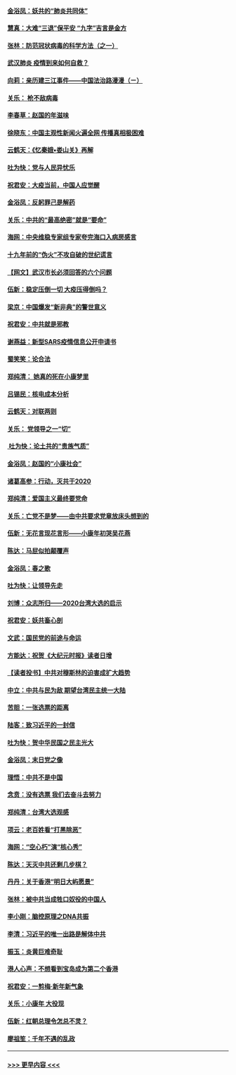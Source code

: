 #### [金浴凤：妖共的“肺炎共同体”](../pages/nsc993/n11829448.md?t=01300422) 
#### [慧真：大难“三退”保平安 “九字”吉言是金方](../pages/nsc993/n11829501.md?t=01300422) 
#### [张林：防范冠状病毒的科学方法（之一）](../pages/nsc993/n11828618.md?t=01300422) 
#### [武汉肺炎 疫情到来如何自救？](../pages/nsc993/n11827632.md?t=01300422) 
#### [向莉：亲历建三江事件——中国法治路漫漫（ㄧ）](../pages/nsc993/n11827190.md?t=01300422) 
#### [关乐： 枪不敌病毒](../pages/nsc993/n11826746.md?t=01300422) 
#### [李春草：赵国的年滋味](../pages/nsc993/n11826321.md?t=01300422) 
#### [徐晓东：中国主观性新闻火遍全网 传播真相极困难](../pages/nsc993/n11826508.md?t=01300422) 
#### [云鹤天：《忆秦娥▪娄山关》再解](../pages/nsc993/n11824682.md?t=01300422) 
#### [吐为快：党与人民异忧乐](../pages/nsc993/n11824660.md?t=01300422) 
#### [祝君安：大疫当前，中国人应觉醒](../pages/nsc993/n11821946.md?t=01300422) 
#### [金浴凤：反躬罪己是解药](../pages/nsc993/n11820280.md?t=01300422) 
#### [关乐：中共的“最高绝密”就是“要命”](../pages/nsc993/n11816946.md?t=01300422) 
#### [海网：中央维稳专家组专家夸完海口入病房感言](../pages/nsc993/n11815138.md?t=01300422) 
#### [十九年前的“伪火”不攻自破的世纪谎言](../pages/nsc993/n11813238.md?t=01300422) 
#### [【网文】武汉市长必须回答的六个问题](../pages/nsc993/n11813848.md?t=01300422) 
#### [伍新：稳定压倒一切 大疫压得倒吗？](../pages/nsc993/n11812634.md?t=01300422) 
#### [梁京：中国爆发“新非典”的警世意义](../pages/nsc993/n11812554.md?t=01300422) 
#### [祝君安：中共就是邪教](../pages/nsc993/n11812431.md?t=01300422) 
#### [谢燕益：新型SARS疫情信息公开申请书](../pages/nsc993/n11808840.md?t=01300422) 
#### [蜀笑笑：论合法](../pages/nsc993/n11808064.md?t=01300422) 
#### [郑纯清： 她真的死在小康梦里](../pages/nsc993/n11806623.md?t=01300422) 
#### [吕锡民：核电成本分析](../pages/nsc993/n11806284.md?t=01300422) 
#### [云鹤天：对联两则](../pages/nsc993/n11805957.md?t=01300422) 
#### [关乐： 党领导之一“切”](../pages/nsc993/n11804505.md?t=01300422) 
#### [ 吐为快：论土共的“贵族气质”](../pages/nsc993/n11804490.md?t=01300422) 
#### [金浴凤：赵国的“小康社会”](../pages/nsc993/n11804452.md?t=01300422) 
#### [诸葛高参：行动，灭共于2020](../pages/nsc993/n11804120.md?t=01300422) 
#### [郑纯清：爱国主义最终要党命](../pages/nsc993/n11802197.md?t=01300422) 
#### [关乐：亡党不是梦——由中共要求党章放床头想到的](../pages/nsc993/n11802156.md?t=01300422) 
#### [伍新：无花言现花言形——小康年初哭吴花燕](../pages/nsc993/n11800044.md?t=01300422) 
#### [陈达：马屁似拍颠覆声](../pages/nsc993/n11800010.md?t=01300422) 
#### [金浴凤：春之歌](../pages/nsc993/n11797687.md?t=01300422) 
#### [吐为快：让领导先走](../pages/nsc993/n11797512.md?t=01300422) 
#### [刘博：众志所归——2020台湾大选的启示](../pages/nsc993/n11796878.md?t=01300422) 
#### [祝君安：妖共畜心剖](../pages/nsc993/n11794273.md?t=01300422) 
#### [文武：国民党的前途与命运](../pages/nsc993/n11794198.md?t=01300422) 
#### [方能达：祝贺《大纪元时报》读者日增](../pages/nsc993/n11793807.md?t=01300422) 
#### [【读者投书】中共对穆斯林的迫害成扩大趋势](../pages/nsc993/n11791371.md?t=01300422) 
#### [中立：中共与民为敌 期望台湾民主统一大陆](../pages/nsc993/n11790392.md?t=01300422) 
#### [苦胆：一张选票的距离](../pages/nsc993/n11788914.md?t=01300422) 
#### [陆客：致习近平的一封信](../pages/nsc993/n11788867.md?t=01300422) 
#### [吐为快：贺中华民国之民主光大](../pages/nsc993/n11788618.md?t=01300422) 
#### [金浴凤：末日党之像](../pages/nsc993/n11787475.md?t=01300422) 
#### [理悟：中共不是中国](../pages/nsc993/n11787463.md?t=01300422) 
#### [念贲：没有选票  我们去奋斗去努力](../pages/nsc993/n11787398.md?t=01300422) 
#### [郑纯清：台湾大选观感](../pages/nsc993/n11786210.md?t=01300422) 
#### [项云：老百姓看“打黑除恶”](../pages/nsc993/n11785398.md?t=01300422) 
#### [海网：“空心朽”演“核心秀”](../pages/nsc993/n11783874.md?t=01300422) 
#### [陈达：天灭中共还剩几步棋？](../pages/nsc993/n11783719.md?t=01300422) 
#### [丹丹：关于香港“明日大屿愿景”](../pages/nsc993/n11783273.md?t=01300422) 
#### [张林：被中共当成牲口奴役的中国人](../pages/nsc993/n11782397.md?t=01300422) 
#### [李小刚：脑控原理之DNA共振](../pages/nsc993/n11780962.md?t=01300422) 
#### [李清：习近平的唯一出路是解体中共](../pages/nsc993/n11780866.md?t=01300422) 
#### [振玉：炎黄巨难奇耻](../pages/nsc993/n11779632.md?t=01300422) 
#### [港人心声：不想看到宝岛成为第二个香港](../pages/nsc993/n11778817.md?t=01300422) 
#### [祝君安：一剪梅‧新年新气象](../pages/nsc993/n11776340.md?t=01300422) 
#### [关乐：小康年 大役现](../pages/nsc993/n11774213.md?t=01300422) 
#### [伍新：红朝总理令怎总不灵？](../pages/nsc993/n11770813.md?t=01300422) 
#### [廖祖笙：千年不遇的乱政](../pages/nsc993/n11770373.md?t=01300422) 

----
#### [ >>> 更早内容 <<< ](../indexes/nsc993-earlier.md)

